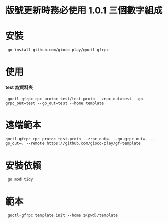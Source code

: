 
 # 版號更新時務必使用 1.0.1 三個數字組成
 # 安裝
```shell
 go install github.com/gioco-play/goctl-gfrpc
```

 
 # 使用
#### test 為資料夾
```shell
 goctl-gfrpc rpc protoc test/test.proto --zrpc_out=test --go-grpc_out=test --go_out=test --home template
```

# 遠端範本
```shell
goctl-gfrpc rpc protoc test.proto --zrpc_out=. --go-grpc_out=. --go_out=. --remote https://github.com/gioco-play/gf-template
```
 
 # 安裝依賴 
```shell
 go mod tidy 
```

 
 # 範本
```shell
 goctl-gfrpc template init --home $(pwd)/template
```